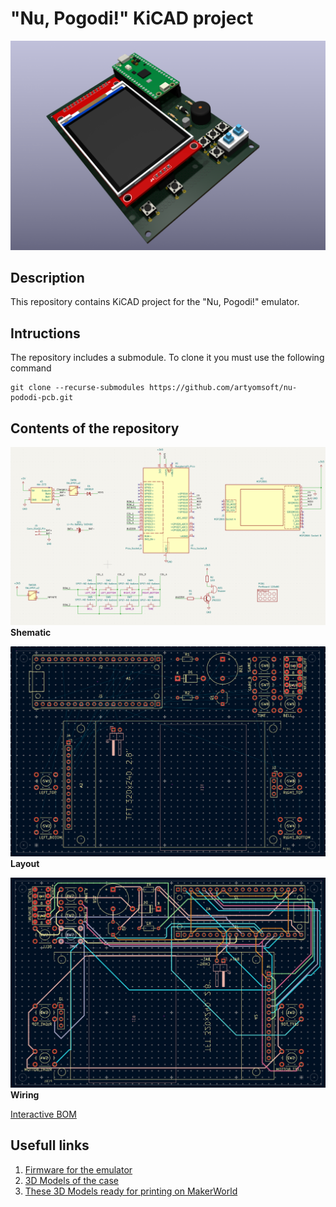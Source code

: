 # "Nu, Pogodi!" KiCAD project

![](https://github.com/artyomsoft/nu-pododi-pcb/blob/master/images/3D-pcb-nu-pogodi.png)

## Description

This repository contains KiCAD project for the "Nu, Pogodi!" emulator.

## Intructions 

The repository includes a submodule. To clone it you must use the following command

~~~
git clone --recurse-submodules https://github.com/artyomsoft/nu-pododi-pcb.git
~~~

## Contents of the repository

![Schematic](https://github.com/artyomsoft/nu-pododi-pcb/blob/master/images/schematic-nu-pogodi.png)
**Shematic**

![Layout](https://github.com/artyomsoft/nu-pododi-pcb/blob/master/images/layout-nu-pogodi.png)
**Layout**

![Wiring](https://github.com/artyomsoft/nu-pododi-pcb/blob/master/images/wiring-nu-pogodi.png)
**Wiring**

[Interactive BOM](https://html-preview.github.io/?url=https://raw.githubusercontent.com/artyomsoft/nu-pododi-pcb/refs/heads/master/bom/ibom.html)

## Usefull links

1. [Firmware for the emulator](https://github.com/artyomsoft/pico-nu-pogodi)
2. [3D Models of the case](https://github.com/artyomsoft/nu-pogodi-case)
3. [These 3D Models ready for printing on MakerWorld](https://makerworld.com/en/models/1602053-nu-pogodi-game-emulator)
